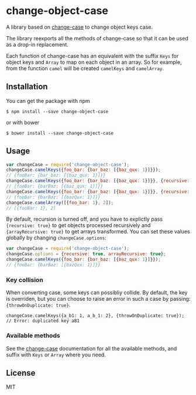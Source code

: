 # change-object-case

A library based on [change-case](https://github.com/blakeembrey/change-case) to change object keys case.

The library reexports all the methods of change-case so that it can be used
as a drop-in replacement.

Each function of change-case has an equivalent with the suffix `Keys`
for object keys and `Array` to map on each object in an array.
So for example, from the function `camel` will be created `camelKeys` and `camelArray`.

## Installation

You can get the package with npm

```
$ npm install --save change-object-case
```

or with bower

```
$ bower install --save change-object-case
```

## Usage

```javascript
var changeCase = require('change-object-case');
changeCase.camelKeys({foo_bar: {bar_baz: [{baz_qux: 1}]}});
// {fooBar: {bar_baz: [{baz_qux: 1}]}}
changeCase.camelKeys({foo_bar: {bar_baz: [{baz_qux: 1}]}}, {recursive: true});
// {fooBar: {barBaz: [{baz_qux: 1}]}}
changeCase.camelKeys({foo_bar: {bar_baz: [{baz_qux: 1}]}}, {recursive: true, arrayRecursive: true});
// {fooBar: {barBaz: [{bazQux: 1}]}}
changeCase.camelArray([{foo_bar: 1}, 2]);
// [{fooBar: 1}, 2]
```

By default, recursion is turned off, and you have to explictly pass `{recursive: true}` to get objects processed recursively and `{arrayRecursive: true}` to get arrays transformed.
You can set these values globally by changing `changeCase.options`:

```javascript
var changeCase = require('change-object-case');
changeCase.options = {recursive: true, arrayRecursive: true};
changeCase.camelKeys({foo_bar: {bar_baz: [{baz_qux: 1}]}});
// {fooBar: {barBaz: [{bazQux: 1}]}}
```

### Key collision

When converting case, some keys can possibliy collide.
By default, the key is overriden, but you can choose to raise an error
in such a case by passing: `{throwOnDuplicate: true}`.

```
changeCase.camelKeys({a_b1: 1, a_b_1: 2}, {throwOnDuplicate: true});
// Error: duplicated key aB1
```

### Available methods

See the [change-case](https://github.com/blakeembrey/change-case) documentation
for all the available methods, and suffix with `Keys` or `Array` where you need.

## License

MIT

